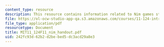 ```yaml
---
content_type: resource
description: This resource contains information related to Nim games student worksheet.
file: https://ol-ocw-studio-app-qa.s3.amazonaws.com/courses/11-124-introduction-to-education-looking-forward-and-looking-back-on-education-fall-2011/242fc93d62b2d2bebed5dc3acd29a8e3_MIT11_124F11_nim_handout.pdf
file_type: application/pdf
resourcetype: Document
title: MIT11_124F11_nim_handout.pdf
uid: 242fc93d-62b2-d2be-bed5-dc3acd29a8e3
---
```

